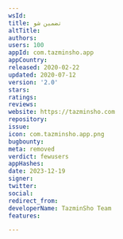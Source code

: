 ```yaml
---
wsId: 
title: تضمین شو
altTitle: 
authors: 
users: 100
appId: com.tazminsho.app
appCountry: 
released: 2020-02-22
updated: 2020-07-12
version: '2.0'
stars: 
ratings: 
reviews: 
website: https://tazminsho.com
repository: 
issue: 
icon: com.tazminsho.app.png
bugbounty: 
meta: removed
verdict: fewusers
appHashes: 
date: 2023-12-19
signer: 
twitter: 
social: 
redirect_from: 
developerName: TazminSho Team
features: 

---
```


